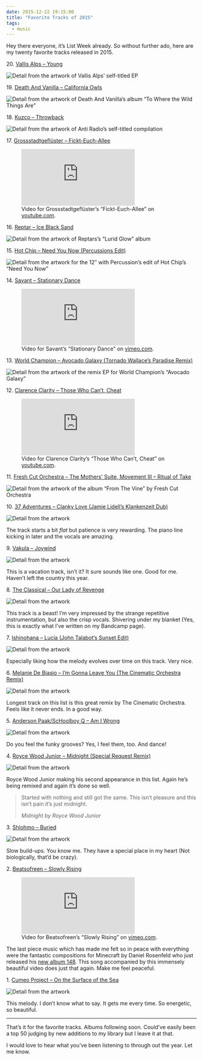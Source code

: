 ```yaml
---
date: 2015-12-22 19:15:00
title: "Favorite Tracks of 2015"
tags:
  - music
---
```

Hey there everyone, it’s List Week already. So without further ado, here are my twenty favorite tracks released in 2015.

<p>20. <a href="https://vallisalps.bandcamp.com/">Vallis Alps – Young</a></p>

<p><img src="/img/posts/tracks-2015/20.jpg" alt="Detail from the artwork of Vallis Alps’ self-titled EP"></p>



<p>19. <a href="https://deathandvanillamusic.bandcamp.com/album/to-where-the-wild-things-are">Death And Vanilla – California Owls</a></p>

<p><img src="/img/posts/tracks-2015/19.jpg" alt="Detail from the artwork of Death And Vanilla’s album “To Where the Wild Things Are”"></p>



<p>18. <a href="https://brainanddevice.bandcamp.com/track/throwback">Kuzco – Throwback</a></p>

<p><img src="/img/posts/tracks-2015/18.jpg" alt="Detail from the artwork of Anti Radio’s self-titled compilation"></p>



<p>17. <a href="http://www.grossstadtgefluester.de/">Grossstadtgeflüster – Fickt-Euch-Allee</a></p>

<figure>
  <div class="embedded-media  embedded-media__video">
    <iframe src="https://www.youtube.com/embed/kPMRkQK2szI" frameborder="0" allowfullscreen></iframe>
  </div>
  <figcaption>Video for Grossstadtgeflüster’s “Fickt-Euch-Allee” on <a href="https://www.youtube.com/watch?v=kPMRkQK2szI">youtube.com</a>.</figcaption>
</figure>



<p>16. <a href="https://reptarmusic.bandcamp.com/album/lurid-glow">Reptar – Ice Black Sand</a></p>

<p><img src="/img/posts/tracks-2015/16.jpg" alt="Detail from the artwork of Reptars’s “Lurid Glow” album"></p>



<p>15. <a href="https://bleep.com/release/60592-hot-chip-need-you-now-percussions-edit">Hot Chip – Need You Now (Percussions Edit)</a></p>

<p><img src="/img/posts/tracks-2015/15.jpg" alt="Detail from the artwork for the 12″ with Percussion’s edit of Hot Chip’s “Need You Now”"></p>



<p>14. <a href="https://kleimer.bandcamp.com/album/artificial-dance">Savant – Stationary Dance</a></p>

<figure>
  <div class="embedded-media  embedded-media__video">
    <iframe src="https://player.vimeo.com/video/125920721" frameborder="0" webkitallowfullscreen mozallowfullscreen allowfullscreen></iframe>
  </div>
  <figcaption>Video for Savant’s “Stationary Dance” on <a href="https://vimeo.com/125920721">vimeo.com</a>.</figcaption>
</figure>



<p>13. <a href="https://world-champion.bandcamp.com/track/avocado-galaxy-tornado-wallaces-paradise-remix">World Champion – Avocado Galaxy (Tornado Wallace’s Paradise Remix)</a></p>

<p><img src="/img/posts/tracks-2015/13.jpg" alt="Detail from the artwork of the remix EP for World Champion’s “Avocado Galaxy”"></p>



<p>12. <a href="http://store.bellaunion.com/product/clarence-clarity-no-now">Clarence Clarity – Those Who Can’t, Cheat</a></p>

<figure>
  <div class="embedded-media  embedded-media__video">
    <iframe src="https://www.youtube.com/embed/FMl8eZoudJE" frameborder="0" allowfullscreen></iframe>
  </div>
  <figcaption>Video for Clarence Clarity’s “Those Who Can’t, Cheat” on <a href="https://www.youtube.com/watch?v=FMl8eZoudJE">youtube.com</a>.</figcaption>
</figure>



<p>11. <a href="https://freshcutorchestra.bandcamp.com/album/from-the-vine">Fresh Cut Orchestra – The Mothers’ Suite, Movement III – Ritual of Take</a></p>

<p><img src="/img/posts/tracks-2015/11.jpg" alt="Detail from the artwork of the album “From The Vine” by Fresh Cut Orchestra"></p>



<p>10. <a href="https://37adventures.bandcamp.com/album/royce-wood-junior-clanky-love-jamie-lidell-remix">37 Adventures – Clanky Love (Jamie Lidell’s Klankenzeit Dub)</a></p>

<p><img src="/img/posts/tracks-2015/10.jpg" alt="Detail from the artwork"></p>

<p>The track starts a bit <em>flat</em> but patience is very rewarding. The piano line kicking in later and the vocals are amazing.</p>



<p>9. <a href="http://www.discogs.com/Vakula-A-Voyage-To-Arcturus/release/6572553">Vakula – Joywind</a></p>

<p><img src="/img/posts/tracks-2015/09.jpg" alt="Detail from the artwork"></p>

<p>This is a vacation track, isn’t it? It sure sounds like one. Good for me. Haven’t left the country this year.</p>



<p>8. <a href="https://theclassical.bandcamp.com/album/diptych">The Classical – Our Lady of Revenge</a></p>

<p><img src="/img/posts/tracks-2015/08.jpg" alt="Detail from the artwork"></p>

<p>This track is a beast! I’m very impressed by the strange repetitive instrumentation, but also the crisp vocals. Shivering under my blanket (Yes, this is exactly what I’ve written on my Bandcamp page).</p>



<p>7. <a href="https://soundcloud.com/john-talabot/ishinohana-lucia-john-talabots-sunset-edit">Ishinohana – Lucía (John Talabot’s Sunset Edit)</a></p>

<p><img src="/img/posts/tracks-2015/07.jpg" alt="Detail from the artwork"></p>

<p>Especially liking how the melody evolves over time on this track. Very nice.</p>



<p>6. <a href="https://melaniedebiasio.bandcamp.com/album/gilles-peterson-presents-melanie-de-biasio-no-deal-remixed">Melanie De Biasio – I’m Gonna Leave You (The Cinematic Orchestra Remix)</a></p>

<p><img src="/img/posts/tracks-2015/06.jpg" alt="Detail from the artwork"></p>

<p>Longest track on this list is this great remix by The Cinematic Orchestra. Feels like it never ends. In a good way.</p>



<p>5. <a href="https://soundcloud.com/andersonpaak/am-i-wrong-anderson-paak">Anderson Paak/ScHoolboy Q – Am I Wrong</a></p>

<p><img src="/img/posts/tracks-2015/05.jpg" alt="Detail from the artwork"></p>

<p>Do you feel the funky grooves? Yes, I feel them, too. And dance!</p>



<p>4. <a href="https://37adventures.bandcamp.com/album/royce-wood-junior-midnight-special-request-remix">Royce Wood Junior – Midnight (Special Request Remix)</a></p>

<p><img src="/img/posts/tracks-2015/04.jpg" alt="Detail from the artwork"></p>

<p>Royce Wood Junior making his second appearance in this list. Again he’s being remixed and again it’s done so well.</p>

<blockquote class="quote">
  <div class="quote__body">
    <p>Started with nothing and still got the same. This isn’t pleasure and this isn’t pain it’s just midnight.</p>
  </div>
  <cite class="quote__source">Midnight by Royce Wood Junior</cite>
</blockquote>



<p>3. <a href="https://soundcloud.com/shlohmo/buried">Shlohmo – Buried</a></p>

<p><img src="/img/posts/tracks-2015/03.jpg" alt="Detail from the artwork"></p>

<p>Slow build-ups. You know me. They have a special place in my heart (Not biologically, that’d be crazy).</p>



<p>2. <a href="http://store.kingdeluxe.ca/album/full-circle">Beatsofreen – Slowly Rising</a></p>

<figure>
  <div class="embedded-media  embedded-media__video">
    <iframe src="https://player.vimeo.com/video/142716939" frameborder="0" webkitallowfullscreen mozallowfullscreen allowfullscreen></iframe>
  </div>
  <figcaption>Video for Beatsofreen’s “Slowly Rising” on <a href="https://vimeo.com/142716939">vimeo.com</a>.</figcaption>
</figure>

<p>The last piece music which has made me felt so in peace with everything were the fantastic compositions for Minecraft by Daniel Rosenfeld who just released his <a href="https://c418.bandcamp.com/album/148">new album 148</a>. This song accompanied by this immensely beautiful video does just that again. Make me feel peaceful.</p>



<p>1. <a href="https://www.xlr8r.com/mp3/2015/03/cumeo-project-on-the-surface-of-the-sea/">Cumeo Project – On the Surface of the Sea</a></p>

<p><img src="/img/posts/tracks-2015/01.jpg" alt="Detail from the artwork"></p>

<p>This melody. I don’t know what to say. It gets me every time. So energetic, so beautiful.</p>



<hr>

That’s it for the favorite tracks. Albums following soon. Could’ve easily been a top 50 judging by new additions to my library but I leave it at that.

I would love to hear what you’ve been listening to through out the year. Let me know.

